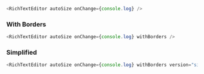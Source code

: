 ```js
<RichTextEditor autoSize onChange={console.log} />
```

### With Borders

```js
<RichTextEditor autoSize onChange={console.log} withBorders />
```

### Simplified

```js
<RichTextEditor autoSize onChange={console.log} withBorders version="simplified" />
```
